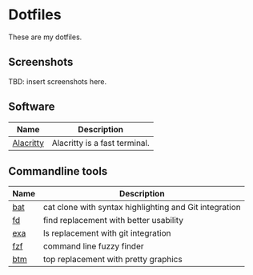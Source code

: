 # Dotfiles

These are my dotfiles.

## Screenshots

TBD: insert screenshots here.

## Software

| Name        | Description                   |
|-------------|-------------------------------|
| [Alacritty] | Alacritty is a fast terminal. |

[alacritty]: https://github.com/alacritty/alacritty


## Commandline tools

| Name  | Description                                            |
|-------|--------------------------------------------------------|
| [bat] | cat clone with syntax highlighting and Git integration |
| [fd]  | find replacement with better usability                 |
| [exa] | ls replacement with git integration                    |
| [fzf] | command line fuzzy finder                              |
| [btm] | top replacement with pretty graphics                   |

[bat]: https://github.com/sharkdp/bat
[fd]: https://github.com/sharkdp/fd
[exa]: https://github.com/ogham/exa
[fzf]: https://github.com/junegunn/fzf
[btm]: https://github.com/ClementTsang/bottom

